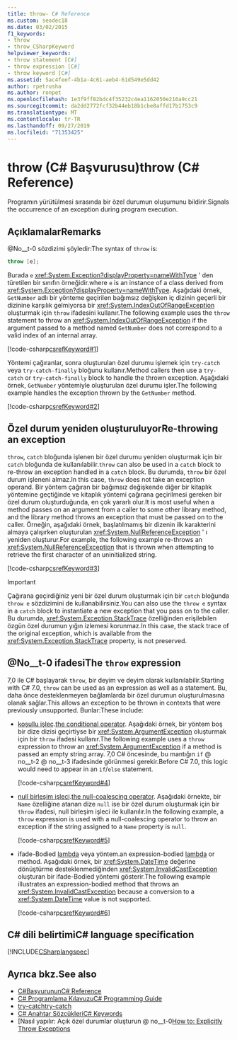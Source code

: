 ```yaml
---
title: throw- C# Reference
ms.custom: seodec18
ms.date: 03/02/2015
f1_keywords:
- throw
- throw_CSharpKeyword
helpviewer_keywords:
- throw statement [C#]
- throw expression [C#]
- throw keyword [C#]
ms.assetid: 5ac4feef-4b1a-4c61-aeb4-61d549e5dd42
author: rpetrusha
ms.author: ronpet
ms.openlocfilehash: 1e3f9ff82bdc4f35232c4ea1162050e216a9cc21
ms.sourcegitcommit: da2dd2772fcf32b44eb18b1cbe8affd17b1753c9
ms.translationtype: MT
ms.contentlocale: tr-TR
ms.lasthandoff: 09/27/2019
ms.locfileid: "71353425"
---
```

# <a name="throw-c-reference"></a><span data-ttu-id="3ebef-102">throw (C# Başvurusu)</span><span class="sxs-lookup"><span data-stu-id="3ebef-102">throw (C# Reference)</span></span>

<span data-ttu-id="3ebef-103">Programın yürütülmesi sırasında bir özel durumun oluşumunu bildirir.</span><span class="sxs-lookup"><span data-stu-id="3ebef-103">Signals the occurrence of an exception during program execution.</span></span>  
  
## <a name="remarks"></a><span data-ttu-id="3ebef-104">Açıklamalar</span><span class="sxs-lookup"><span data-stu-id="3ebef-104">Remarks</span></span>

<span data-ttu-id="3ebef-105">@No__t-0 sözdizimi şöyledir:</span><span class="sxs-lookup"><span data-stu-id="3ebef-105">The syntax of `throw` is:</span></span>

```csharp
throw [e];
```

<span data-ttu-id="3ebef-106">Burada `e` <xref:System.Exception?displayProperty=nameWithType> ' den türetilen bir sınıfın örneğidir.</span><span class="sxs-lookup"><span data-stu-id="3ebef-106">where `e` is an instance of a class derived from <xref:System.Exception?displayProperty=nameWithType>.</span></span> <span data-ttu-id="3ebef-107">Aşağıdaki örnek, `GetNumber` adlı bir yönteme geçirilen bağımsız değişken iç dizinin geçerli bir dizinine karşılık gelmiyorsa bir <xref:System.IndexOutOfRangeException> oluşturmak için `throw` ifadesini kullanır.</span><span class="sxs-lookup"><span data-stu-id="3ebef-107">The following example uses the `throw` statement to throw an <xref:System.IndexOutOfRangeException> if the argument passed to a method named `GetNumber` does not correspond to a valid index of an internal array.</span></span>

[!code-csharp[csrefKeyword#1](~/samples/snippets/csharp/language-reference/keywords/throw/throw-1.cs#1)]

<span data-ttu-id="3ebef-108">Yöntemi çağıranlar, sonra oluşturulan özel durumu işlemek için `try-catch` veya `try-catch-finally` bloğunu kullanır.</span><span class="sxs-lookup"><span data-stu-id="3ebef-108">Method callers then use a `try-catch` or `try-catch-finally` block to handle the thrown exception.</span></span> <span data-ttu-id="3ebef-109">Aşağıdaki örnek, `GetNumber` yöntemiyle oluşturulan özel durumu işler.</span><span class="sxs-lookup"><span data-stu-id="3ebef-109">The following example handles the exception thrown by the `GetNumber` method.</span></span>

[!code-csharp[csrefKeyword#2](~/samples/snippets/csharp/language-reference/keywords/throw/throw-1.cs#2)]

## <a name="re-throwing-an-exception"></a><span data-ttu-id="3ebef-110">Özel durum yeniden oluşturuluyor</span><span class="sxs-lookup"><span data-stu-id="3ebef-110">Re-throwing an exception</span></span>

<span data-ttu-id="3ebef-111">`throw`, `catch` bloğunda işlenen bir özel durumu yeniden oluşturmak için bir `catch` bloğunda de kullanılabilir.</span><span class="sxs-lookup"><span data-stu-id="3ebef-111">`throw` can also be used in a `catch` block to re-throw an exception handled in a `catch` block.</span></span>  <span data-ttu-id="3ebef-112">Bu durumda, `throw` bir özel durum işleneni almaz.</span><span class="sxs-lookup"><span data-stu-id="3ebef-112">In this case, `throw` does not take an exception operand.</span></span> <span data-ttu-id="3ebef-113">Bir yöntem çağıran bir bağımsız değişkende diğer bir kitaplık yöntemine geçtiğinde ve kitaplık yöntemi çağırana geçirilmesi gereken bir özel durum oluşturduğunda, en çok yararlı olur.</span><span class="sxs-lookup"><span data-stu-id="3ebef-113">It is most useful when a method passes on an argument from a caller to some other library method, and the library method throws an exception that must be passed on to the caller.</span></span> <span data-ttu-id="3ebef-114">Örneğin, aşağıdaki örnek, başlatılmamış bir dizenin ilk karakterini almaya çalışırken oluşturulan <xref:System.NullReferenceException> ' ı yeniden oluşturur.</span><span class="sxs-lookup"><span data-stu-id="3ebef-114">For example, the following example re-throws an <xref:System.NullReferenceException> that is thrown when attempting to retrieve the first character of an uninitialized string.</span></span>

[!code-csharp[csrefKeyword#3](~/samples/snippets/csharp/language-reference/keywords/throw/throw-3.cs#3)]

> [!IMPORTANT]
> <span data-ttu-id="3ebef-115">Çağırana geçirdiğiniz yeni bir özel durum oluşturmak için bir `catch` bloğunda `throw e` sözdizimini de kullanabilirsiniz.</span><span class="sxs-lookup"><span data-stu-id="3ebef-115">You can also use the `throw e` syntax in a `catch` block to instantiate a new exception that you pass on to the caller.</span></span> <span data-ttu-id="3ebef-116">Bu durumda, <xref:System.Exception.StackTrace> özelliğinden erişilebilen özgün özel durumun yığın izlemesi korunmaz.</span><span class="sxs-lookup"><span data-stu-id="3ebef-116">In this case, the stack trace of the original exception, which is available from the <xref:System.Exception.StackTrace> property, is not preserved.</span></span>

## <a name="the-throw-expression"></a><span data-ttu-id="3ebef-117">@No__t-0 ifadesi</span><span class="sxs-lookup"><span data-stu-id="3ebef-117">The `throw` expression</span></span>

<span data-ttu-id="3ebef-118">7,0 ile C# başlayarak `throw`, bir deyim ve deyim olarak kullanılabilir.</span><span class="sxs-lookup"><span data-stu-id="3ebef-118">Starting with C# 7.0, `throw` can be used as an expression as well as a statement.</span></span> <span data-ttu-id="3ebef-119">Bu, daha önce desteklenmeyen bağlamlarda bir özel durumun oluşturulmasına olanak sağlar.</span><span class="sxs-lookup"><span data-stu-id="3ebef-119">This allows an exception to be thrown in contexts that were previously unsupported.</span></span> <span data-ttu-id="3ebef-120">Bunlar:</span><span class="sxs-lookup"><span data-stu-id="3ebef-120">These include:</span></span>

- <span data-ttu-id="3ebef-121">[koşullu işleç](../operators/conditional-operator.md).</span><span class="sxs-lookup"><span data-stu-id="3ebef-121">[the conditional operator](../operators/conditional-operator.md).</span></span> <span data-ttu-id="3ebef-122">Aşağıdaki örnek, bir yöntem boş bir dize dizisi geçirtiyse bir <xref:System.ArgumentException> oluşturmak için bir `throw` ifadesi kullanır.</span><span class="sxs-lookup"><span data-stu-id="3ebef-122">The following example uses a `throw` expression to throw an <xref:System.ArgumentException> if a method is passed an empty string array.</span></span> <span data-ttu-id="3ebef-123">7,0 C# öncesinde, bu mantığın `if` @ no__t-2 @ no__t-3 ifadesinde görünmesi gerekir.</span><span class="sxs-lookup"><span data-stu-id="3ebef-123">Before C# 7.0, this logic would need to appear in an `if`/`else` statement.</span></span>

   [!code-csharp[csrefKeyword#4](~/samples/snippets/csharp/language-reference/keywords/throw/conditional.cs#1)]

- <span data-ttu-id="3ebef-124">[null birleşim işleci](../operators/null-coalescing-operator.md).</span><span class="sxs-lookup"><span data-stu-id="3ebef-124">[the null-coalescing operator](../operators/null-coalescing-operator.md).</span></span> <span data-ttu-id="3ebef-125">Aşağıdaki örnekte, bir `Name` özelliğine atanan dize `null` ise bir özel durum oluşturmak için bir `throw` ifadesi, null birleşim işleci ile kullanılır.</span><span class="sxs-lookup"><span data-stu-id="3ebef-125">In the following example, a `throw` expression is used with a null-coalescing operator to throw an exception if the string assigned to a `Name` property is `null`.</span></span>

   [!code-csharp[csrefKeyword#5](~/samples/snippets/csharp/language-reference/keywords/throw/coalescing.cs#1)]

- <span data-ttu-id="3ebef-126">ifade-Bodied [lambda](../../programming-guide/statements-expressions-operators/lambda-expressions.md) veya yöntem.</span><span class="sxs-lookup"><span data-stu-id="3ebef-126">an expression-bodied [lambda](../../programming-guide/statements-expressions-operators/lambda-expressions.md) or method.</span></span> <span data-ttu-id="3ebef-127">Aşağıdaki örnek, bir <xref:System.DateTime> değerine dönüştürme desteklenmediğinden <xref:System.InvalidCastException> oluşturan bir ifade-Bodied yöntemi gösterir.</span><span class="sxs-lookup"><span data-stu-id="3ebef-127">The following example illustrates an expression-bodied method that throws an <xref:System.InvalidCastException> because a conversion to a <xref:System.DateTime> value is not supported.</span></span>

   [!code-csharp[csrefKeyword#6](~/samples/snippets/csharp/language-reference/keywords/throw/exp-bodied.cs#1)]

## <a name="c-language-specification"></a><span data-ttu-id="3ebef-128">C# dili belirtimi</span><span class="sxs-lookup"><span data-stu-id="3ebef-128">C# language specification</span></span>

[!INCLUDE[CSharplangspec](~/includes/csharplangspec-md.md)]

## <a name="see-also"></a><span data-ttu-id="3ebef-129">Ayrıca bkz.</span><span class="sxs-lookup"><span data-stu-id="3ebef-129">See also</span></span>

- [<span data-ttu-id="3ebef-130">C#Başvurunun</span><span class="sxs-lookup"><span data-stu-id="3ebef-130">C# Reference</span></span>](../index.md)
- [<span data-ttu-id="3ebef-131">C# Programlama Kılavuzu</span><span class="sxs-lookup"><span data-stu-id="3ebef-131">C# Programming Guide</span></span>](../../programming-guide/index.md)
- [<span data-ttu-id="3ebef-132">try-catch</span><span class="sxs-lookup"><span data-stu-id="3ebef-132">try-catch</span></span>](try-catch.md)
- [<span data-ttu-id="3ebef-133">C# Anahtar Sözcükleri</span><span class="sxs-lookup"><span data-stu-id="3ebef-133">C# Keywords</span></span>](index.md)
- <span data-ttu-id="3ebef-134">[Nasıl yapılır: Açık özel durumlar oluşturun @ no__t-0</span><span class="sxs-lookup"><span data-stu-id="3ebef-134">[How to: Explicitly Throw Exceptions](../../../standard/exceptions/how-to-explicitly-throw-exceptions.md)</span></span>
